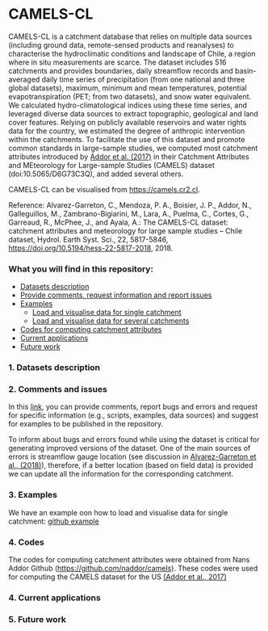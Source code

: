 # CAMELS-CL

CAMELS-CL is a catchment database that relies on multiple data sources (including ground data, remote-sensed products and reanalyses) to characterise the hydroclimatic conditions and landscape of Chile, a region where in situ measurements are scarce. The dataset includes 516 catchments and provides boundaries, daily streamflow records and basin-averaged daily time series of precipitation (from one national and three global datasets), maximum, minimum and mean temperatures, potential evapotranspiration (PET; from two datasets), and snow water equivalent. We calculated hydro-climatological indices using these time series, and leveraged diverse data sources to extract topographic, geological and land cover features. Relying on publicly available reservoirs and water rights data for the country, we estimated the degree of anthropic intervention within the catchments. To facilitate the use of this dataset and promote common standards in large-sample studies, we computed most catchment attributes introduced by [Addor et al. (2017)](https://www.hydrol-earth-syst-sci.net/21/5293/2017/) in their Catchment Attributes and MEteorology for Large-sample Studies (CAMELS) dataset (doi:10.5065/D6G73C3Q), and added several others.

CAMELS-CL can be visualised from https://camels.cr2.cl. 

Reference: Alvarez-Garreton, C., Mendoza, P. A., Boisier, J. P., Addor, N., Galleguillos, M., Zambrano-Bigiarini, M., Lara, A., Puelma, C., Cortes, G., Garreaud, R., McPhee, J., and Ayala, A.: The CAMELS-CL dataset: catchment attributes and meteorology for large sample studies – Chile dataset, Hydrol. Earth Syst. Sci., 22, 5817-5846, https://doi.org/10.5194/hess-22-5817-2018, 2018. 

### What you will find in this repository:

* [Datasets description](#description)
* [Provide comments, request information and report issues](#issues)
* [Examples](#examples)
    * [Load and visualise data for single catchment](#one_catchment)
    * [Load and visualise data for several catchments](#several_catchments)
* [Codes for computing catchment attributes](#codes)
* [Current applications](#applications)
* [Future work](#future_work)

<a name="description"></a>
### 1. Datasets description

<a name="issues"></a>
### 2. Comments and issues
In this [link](https://github.com/calvarezgarreton/camels-cl/issues), you can provide comments, report bugs and errors and request for specific information (e.g., scripts, examples, data sources) and suggest for examples to be published in the repository. 

To inform about bugs and errors found while using the dataset is critical for generating improved versions of the dataset. One of the main sources of errors is streamflow gauge location (see discussion in [Alvarez-Garreton et al., (2018)](https://www.hydrol-earth-syst-sci.net/22/5817/2018/)), therefore, if a better location (based on field data) is provided we can update all the information for the corresponding catchment.

<a name="examples"></a>
### 3. Examples
We have an example oon how to load and visualise data for single catchment: [github example](https://github.com/calvarezgarreton/camels-cl/blob/master/examples/load_single_catchment.md)

<a name="codes"></a>
### 4. Codes
The codes for computing catchment attributes were obtained from Nans Addor Github (https://github.com/naddor/camels). These codes were used for computing the CAMELS dataset for the US [(Addor et al., 2017)](https://www.hydrol-earth-syst-sci.net/21/5293/2017/)  

<a name="applications"></a>
### 4. Current applications


<a name="future_work"></a>
### 5. Future work
